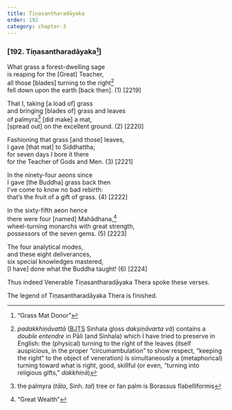 ```yaml
---
title: Tiṇasantharadāyaka
order: 192
category: chapter-3
---
```


### \[192. Tiṇasantharadāyaka[^1]\]

What grass a forest-dwelling sage  
is reaping for the \[Great\] Teacher,  
all those \[blades\] turning to the right[^2]  
fell down upon the earth \[back then\]. (1) \[2219\]

That I, taking \[a load of\] grass  
and bringing \[blades of\] grass and leaves  
of palmyra[^3] \[did make\] a mat,  
\[spread out\] on the excellent ground. (2) \[2220\]

Fashioning that grass \[and those\] leaves,  
I gave \[that mat\] to Siddhattha;  
for seven days I bore it there  
for the Teacher of Gods and Men. (3) \[2221\]

In the ninety-four aeons since  
I gave \[the Buddha\] grass back then  
I’ve come to know no bad rebirth:  
that’s the fruit of a gift of grass. (4) \[2222\]

In the sixty-fifth aeon hence  
there were four \[named\] Mahādhana,[^4]  
wheel-turning monarchs with great strength,  
possessors of the seven gems. (5) \[2223\]

The four analytical modes,  
and these eight deliverances,  
six special knowledges mastered,  
\[I have\] done what the Buddha taught! (6) \[2224\]

Thus indeed Venerable Tiṇasantharadāyaka Thera spoke these verses.

The legend of Tiṇasantharadāyaka Thera is finished.

[^1]: “Grass Mat Donor”

[^2]: *padakkhiṇāvattā* (<abbr title="Buddha Jayanthi Tripitaka Series">BJTS</abbr> Sinhala gloss *dakṣiṇāvarta vä*) contains a *double entendre* in Pāli (and Sinhala) which I have tried to preserve in English: the (physical) turning to the right of the leaves (itself auspicious, in the proper “circumambulation” to show respect, “keeping the right” to the object of veneration) is simultaneously a (metaphorical) turning toward what is right, good, skillful (or even, “turning into religious gifts,” *dakkhiṇā*)

[^3]: the palmyra (*tāla*, Sinh. *tal*) tree or fan palm is Borassus flabelliformis

[^4]: “Great Wealth”
